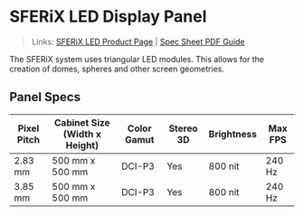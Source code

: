 # SFERiX LED Display Panel

> Links: [SFERiX LED Product Page](https://sferixled.com/) | [Spec Sheet PDF Guide](https://sferixled.com/SFERiX_brochure_2024.pdf)

The SFERiX system uses triangular LED modules. This allows for the creation of domes, spheres and other screen geometries.

## Panel Specs

| Pixel Pitch | Cabinet Size (Width x Height)         | Color Gamut | Stereo 3D   | Brightness      | Max FPS      |
|-------------|---------------------------------------|-------------|-------------|-----------------|--------------|
| 2.83 mm     | 500 mm x 500 mm                       | DCI-P3      | Yes         | 800 nit         | 240 Hz       |
| 3.85 mm     | 500 mm x 500 mm                       | DCI-P3      | Yes         | 800 nit         | 240 Hz       |
